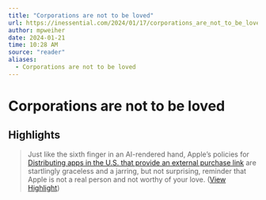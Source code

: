 ```yaml
---
title: "Corporations are not to be loved"
url: https://inessential.com/2024/01/17/corporations_are_not_to_be_loved
author: mpweiher
date: 2024-01-21
time: 10:28 AM
source: "reader"
aliases:
  - Corporations are not to be loved
---
```

# Corporations are not to be loved

## Highlights
> Just like the sixth finger in an AI-rendered hand, Apple’s policies for [Distributing apps in the U.S. that provide an external purchase link](https://developer.apple.com/support/storekit-external-entitlement-us/) are startlingly graceless and a jarring, but not surprising, reminder that Apple is not a real person and not worthy of your love. ([View Highlight](https://read.readwise.io/read/01hmf0hj8ga1mj28tdkxn1pefm))